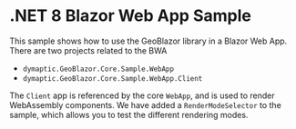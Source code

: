 ﻿# .NET 8 Blazor Web App Sample

This sample shows how to use the GeoBlazor library in a Blazor Web App.
There are two projects related to the BWA
- `dymaptic.GeoBlazor.Core.Sample.WebApp`
- `dymaptic.GeoBlazor.Core.Sample.WebApp.Client`

The `Client` app is referenced by the core `WebApp`, and is used to render WebAssembly components.
We have added a `RenderModeSelector` to the sample, which allows you to test the different rendering modes.